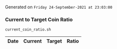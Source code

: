 Generated on `Friday 24-September-2021 at 23:03:00`

### Current to Target Coin Ratio
`current_coin_ratio.sh`

Date|Current|Target|Ratio
---|---|---|---
